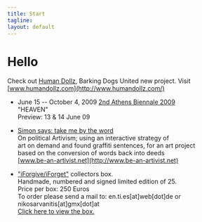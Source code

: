 ```yaml
---
title: Start
tagline: 
layout: default
---
```


# Hello

Check out [Human Dollz](http://www.humandollz.com/), Barking Dogs United
new project. 
Visit [www.humandollz.com](http://www.humandollz.com/)

- June 15 -- October 4, 2009
 [2nd Athens Biennale 2009](http://www.athensbiennial.org/)  
 "HEAVEN"  
 Preview: 13 & 14 June 09  

- [Simon says: take me by the word](http://www.be-an-artivist.net)  
 On political Artivism; using an interactive strategy of  
 art on demand and found graffiti sentences, for an art project  
 based on the conversion of words back into deeds  
 [www.be-an-artivist.net](http://www.be-an-artivist.net)  

- ["iForgive/iForget"](projects/iforgiveiforget.html) collectors box.  
 Handmade, numbered and signed limited edition of 25.  
 Price per box: 250 Euros  
 To order please send a mail to: en.ti.es[at]web[dot]de or
nikosarvanitis[at]gmx[dot]at  
 [Click here to view the box.](ibox.html)
